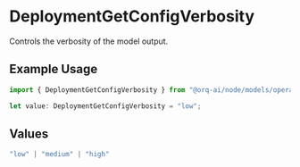 # DeploymentGetConfigVerbosity

Controls the verbosity of the model output.

## Example Usage

```typescript
import { DeploymentGetConfigVerbosity } from "@orq-ai/node/models/operations";

let value: DeploymentGetConfigVerbosity = "low";
```

## Values

```typescript
"low" | "medium" | "high"
```